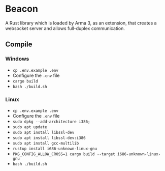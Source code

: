 # Beacon

A Rust library which is loaded by Arma 3, as an extension, that creates a websocket server and allows full-duplex communication.

## Compile

### Windows

- `cp .env.example .env`
- Configure the `.env` file
- `cargo build`
- `bash ./build.sh`

### Linux

- `cp .env.example .env`
- Configure the `.env` file
- `sudo dpkg --add-architecture i386;`
- `sudo apt update`
- `sudo apt install libssl-dev`
- `sudo apt install libssl-dev:i386`
- `sudo apt install gcc-multilib`
- `rustup install i686-unknown-linux-gnu`
- `PKG_CONFIG_ALLOW_CROSS=1 cargo build --target i686-unknown-linux-gnu`
- `bash ./build.sh`
